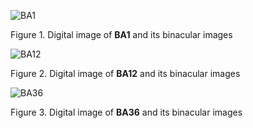 ![BA1](Binacular/BA1.png)

Figure 1. Digital image of **BA1** and its binacular images


![BA12](Binacular/BA12.png)

Figure 2. Digital image of **BA12** and its binacular images


![BA36](Binacular/BA36.png)

Figure 3. Digital image of **BA36** and its binacular images



